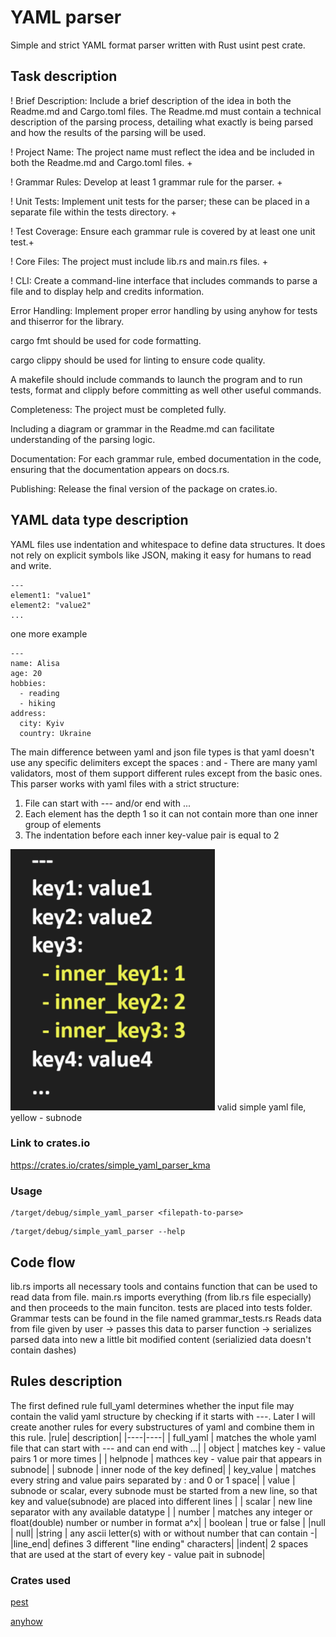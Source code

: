 # YAML parser 
Simple and strict YAML format parser written with Rust usint pest crate.
## Task description
! Brief Description: Include a brief description of the idea in both the Readme.md and Cargo.toml files. The Readme.md must contain a technical description of the parsing process, detailing what exactly is being parsed and how the results of the parsing will be used.

! Project Name: The project name must reflect the idea and be included in both the Readme.md and Cargo.toml files. +

! Grammar Rules: Develop at least 1 grammar rule for the parser. +

! Unit Tests: Implement unit tests for the parser; these can be placed in a separate file within the tests directory. +

! Test Coverage: Ensure each grammar rule is covered by at least one unit test.+

! Core Files: The project must include lib.rs and main.rs files. +

! CLI: Create a command-line interface that includes commands to parse a file and to display help and credits information.

Error Handling: Implement proper error handling by using anyhow for tests and thiserror for the library.

cargo fmt should be used for code formatting.

cargo clippy should be used for linting to ensure code quality.

A makefile should include commands to launch the program and to run tests, format and clipply before committing as well other useful commands.

Completeness: The project must be completed fully.

Including a diagram or grammar in the Readme.md can facilitate understanding of the parsing logic.

Documentation: For each grammar rule, embed documentation in the code, ensuring that the documentation appears on docs.rs.

Publishing: Release the final version of the package on crates.io. 

## YAML data type description 

YAML files use indentation and whitespace to define data structures. It does not rely on explicit symbols like JSON, making it easy for humans to read and write.

```
---
element1: "value1"
element2: "value2"
...
```
one more example
```
---
name: Alisa
age: 20
hobbies:
  - reading
  - hiking
address:
  city: Kyiv
  country: Ukraine 
```

The main difference between yaml and json file types is that yaml doesn't use any specific delimiters except the spaces : and -
There are many yaml validators, most of them support different rules except from the basic ones. 
This parser works with yaml files with a strict structure:
1. File can start with --- and/or end with ...
2. Each element has the depth 1 so it can not contain more than one inner group of elements
3. The indentation before each inner key-value pair is equal to 2

![alt text](./static/subnode.png)
valid simple yaml file, yellow - subnode

### Link to crates.io
https://crates.io/crates/simple_yaml_parser_kma

### Usage
```
/target/debug/simple_yaml_parser <filepath-to-parse>
```
```
/target/debug/simple_yaml_parser --help
```

## Code flow 
lib.rs imports all necessary tools and contains function that can be used to read data from file. 
main.rs imports everything (from lib.rs file especially) and then proceeds to the main funciton. 
tests are placed into tests folder. Grammar tests can be found in the file named grammar_tests.rs
Reads data from file given by user -> passes this data to parser function -> serializes parsed data into new a little bit modified content
(serializied data doesn't contain dashes) 

## Rules description
The first defined rule full_yaml determines whether the input file may contain the valid yaml structure by checking if it starts with ---. Later I will create another rules for every substructures of yaml and combine them in this rule. 
|rule| description|
|----|----|
| full_yaml | matches the whole yaml file that can start with --- and can end with ...|
|  object  | matches key - value pairs 1 or more times  |
| helpnode | mathces key - value pair that appears in subnode|
| subnode | inner node of the key defined|
| key_value | matches every string and value pairs separated by : and 0 or 1 space|
| value | subnode or scalar, every subnode must be started from a new line, so that key and value(subnode) are placed into different lines |
| scalar | new line separator with any available datatype |
| number | matches any integer or float(double) number or number in format a^x|
| boolean | true or false |
|null | null|
|string | any ascii letter(s) with or without number that can contain -|
|line_end| defines 3 different "line ending" characters|
|indent| 2 spaces that are used at the start of every key - value pait in subnode|

### Crates used
[pest](https://pest.rs/#editor)

[anyhow](https://docs.rs/anyhow/latest/anyhow/)


